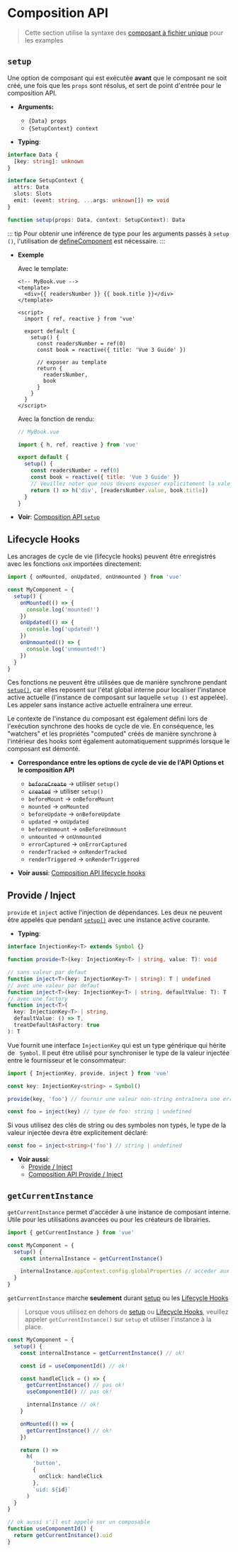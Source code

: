# Composition API

> Cette section utilise la syntaxe des [composant à fichier unique](../guide/single-file-component.html) pour les examples

## `setup`

Une option de composant qui est exécutée **avant** que le composant ne soit créé, une fois que les `props` sont résolus, et sert de point d'entrée pour le composition API.

- **Arguments:**

  - `{Data} props`
  - `{SetupContext} context`

- **Typing**:

```ts
interface Data {
  [key: string]: unknown
}

interface SetupContext {
  attrs: Data
  slots: Slots
  emit: (event: string, ...args: unknown[]) => void
}

function setup(props: Data, context: SetupContext): Data
```

::: tip
Pour obtenir une inférence de type pour les arguments passés à `setup ()`, l'utilisation de [defineComponent](global-api.html#definecomponent) est nécessaire.
:::

- **Exemple**

  Avec le template:

  ```vue-html
  <!-- MyBook.vue -->
  <template>
    <div>{{ readersNumber }} {{ book.title }}</div>
  </template>

  <script>
    import { ref, reactive } from 'vue'

    export default {
      setup() {
        const readersNumber = ref(0)
        const book = reactive({ title: 'Vue 3 Guide' })

        // exposer au template
        return {
          readersNumber,
          book
        }
      }
    }
  </script>
  ```

  Avec la fonction de rendu:

  ```js
  // MyBook.vue

  import { h, ref, reactive } from 'vue'

  export default {
    setup() {
      const readersNumber = ref(0)
      const book = reactive({ title: 'Vue 3 Guide' })
      // Veuillez noter que nous devons exposer explicitement la valeur de ref ici
      return () => h('div', [readersNumber.value, book.title])
    }
  }
  ```

- **Voir**: [Composition API `setup`](../guide/composition-api-setup.html)

## Lifecycle Hooks

Les ancrages de cycle de vie (lifecycle hooks) peuvent être enregistrés avec les fonctions `onX` importées directement:

```js
import { onMounted, onUpdated, onUnmounted } from 'vue'

const MyComponent = {
  setup() {
    onMounted(() => {
      console.log('mounted!')
    })
    onUpdated(() => {
      console.log('updated!')
    })
    onUnmounted(() => {
      console.log('unmounted!')
    })
  }
}
```

Ces fonctions ne peuvent être utilisées que de manière synchrone pendant [`setup()`](#setup), car elles reposent sur l'état global interne pour localiser l'instance active actuelle (l'instance de composant sur laquelle `setup ()` est appelée). Les appeler sans instance active actuelle entraînera une erreur.

Le contexte de l'instance du composant est également défini lors de l'exécution synchrone des hooks de cycle de vie. En conséquence, les "watchers" et les propriétés "computed" créés de manière synchrone à l'intérieur des hooks sont également automatiquement supprimés lorsque le composant est démonté.

- **Correspondance entre les options de cycle de vie de l'API Options et le composition API**

  - ~~`beforeCreate`~~ -> utiliser `setup()`
  - ~~`created`~~ -> utiliser `setup()`
  - `beforeMount` -> `onBeforeMount`
  - `mounted` -> `onMounted`
  - `beforeUpdate` -> `onBeforeUpdate`
  - `updated` -> `onUpdated`
  - `beforeUnmount` -> `onBeforeUnmount`
  - `unmounted` -> `onUnmounted`
  - `errorCaptured` -> `onErrorCaptured`
  - `renderTracked` -> `onRenderTracked`
  - `renderTriggered` -> `onRenderTriggered`

- **Voir aussi**: [Composition API lifecycle hooks](../guide/composition-api-lifecycle-hooks.html)

## Provide / Inject

`provide` et `inject` active l'injection de dépendances. Les deux ne peuvent être appelés que pendant [`setup()`](#setup) avec une instance active courante.

- **Typing**:

```ts
interface InjectionKey<T> extends Symbol {}

function provide<T>(key: InjectionKey<T> | string, value: T): void

// sans valeur par defaut
function inject<T>(key: InjectionKey<T> | string): T | undefined
// avec une valeur par defaut
function inject<T>(key: InjectionKey<T> | string, defaultValue: T): T
// avec une factory
function inject<T>(
  key: InjectionKey<T> | string,
  defaultValue: () => T,
  treatDefaultAsFactory: true
): T
```

Vue fournit une interface `InjectionKey` qui est un type générique qui hérite de ` Symbol`. Il peut être utilisé pour synchroniser le type de la valeur injectée entre le fournisseur et le consommateur:

```ts
import { InjectionKey, provide, inject } from 'vue'

const key: InjectionKey<string> = Symbol()

provide(key, 'foo') // fournir une valeur non-string entraînera une erreur

const foo = inject(key) // type de foo: string | undefined
```

Si vous utilisez des clés de string ou des symboles non typés, le type de la valeur injectée devra être explicitement déclaré:

```ts
const foo = inject<string>('foo') // string | undefined
```

- **Voir aussi**:
  - [Provide / Inject](../guide/component-provide-inject.html)
  - [Composition API Provide / Inject](../guide/composition-api-provide-inject.html)

## `getCurrentInstance`

`getCurrentInstance` permet d'accéder à une instance de composant interne. Utile pour les utilisations avancées ou pour les créateurs de librairies.

```ts
import { getCurrentInstance } from 'vue'

const MyComponent = {
  setup() {
    const internalInstance = getCurrentInstance()

    internalInstance.appContext.config.globalProperties // acceder aux globalProperties
  }
}
```

`getCurrentInstance` marche **seulement** durant [setup](#setup) ou les [Lifecycle Hooks](#lifecycle-hooks)

> Lorsque vous utilisez en dehors de [setup](#setup) ou [Lifecycle Hooks](#lifecycle-hooks), veuillez appeler `getCurrentInstance()` sur `setup` et utiliser l'instance à la place.

```ts
const MyComponent = {
  setup() {
    const internalInstance = getCurrentInstance() // ok!

    const id = useComponentId() // ok!

    const handleClick = () => {
      getCurrentInstance() // pas ok!
      useComponentId() // pas ok!

      internalInstance // ok!
    }

    onMounted(() => {
      getCurrentInstance() // ok!
    })

    return () =>
      h(
        'button',
        {
          onClick: handleClick
        },
        `uid: ${id}`
      )
  }
}

// ok aussi s'il est appelé sur un composable
function useComponentId() {
  return getCurrentInstance().uid
}
```
